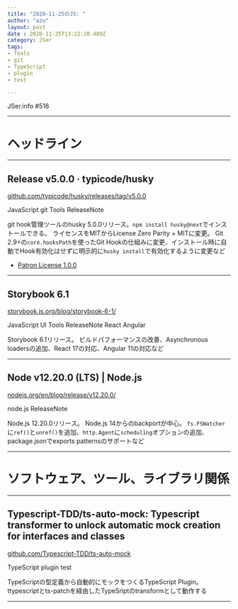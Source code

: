 ```yaml
---
title: "2020-11-25のJS: "
author: "azu"
layout: post
date : 2020-11-25T13:22:20.489Z
category: JSer
tags:
- Tools
- git 
- TypeScript
- plugin
- test

---
```


JSer.info #516

----

<h1 class="site-genre">ヘッドライン</h1>

----

## Release v5.0.0 · typicode/husky
[github.com/typicode/husky/releases/tag/v5.0.0](https://github.com/typicode/husky/releases/tag/v5.0.0 "Release v5.0.0 · typicode/husky")
<p class="jser-tags jser-tag-icon"><span class="jser-tag">JavaScript</span> <span class="jser-tag">git </span> <span class="jser-tag">Tools</span> <span class="jser-tag">ReleaseNote</span></p>

git hook管理ツールのhusky 5.0.0リリース。`npm install husky@next`でインストールできる。
ライセンスをMITからLicense Zero Parity + MITに変更。
Git 2.9+の`core.hooksPath`を使ったGit Hookの仕組みに変更、インストール時に自動でHook有効化はせずに明示的に`husky install`で有効化するように変更など

- [Patron License 1.0.0](https://patronlicense.com/versions/1.0.0 "Patron License 1.0.0")

----

## Storybook 6.1
[storybook.js.org/blog/storybook-6-1/](https://storybook.js.org/blog/storybook-6-1/ "Storybook 6.1")
<p class="jser-tags jser-tag-icon"><span class="jser-tag">JavaScript</span> <span class="jser-tag">UI</span> <span class="jser-tag">Tools</span> <span class="jser-tag">ReleaseNote</span> <span class="jser-tag">React</span> <span class="jser-tag">Angular</span></p>

Storybook 6.1リリース。
ビルドパフォーマンスの改善、Asynchronous loadersの追加、React 17の対応、Angular 11の対応など


----

## Node v12.20.0 (LTS) | Node.js
[nodejs.org/en/blog/release/v12.20.0/](https://nodejs.org/en/blog/release/v12.20.0/ "Node v12.20.0 (LTS) | Node.js")
<p class="jser-tags jser-tag-icon"><span class="jser-tag">node.js</span> <span class="jser-tag">ReleaseNote</span></p>

Node.js 12.20.0リリース。
Node.js 14からのbackportが中心。
`fs.FSWatcher`に`ref()`と`unref()`を追加、`http.Agent`に`scheduling`オプションの追加、package.jsonでexports patternsのサポートなど


----
<h1 class="site-genre">ソフトウェア、ツール、ライブラリ関係</h1>

----

## Typescript-TDD/ts-auto-mock: Typescript transformer to unlock automatic mock creation for interfaces and classes
[github.com/Typescript-TDD/ts-auto-mock](https://github.com/Typescript-TDD/ts-auto-mock "Typescript-TDD/ts-auto-mock: Typescript transformer to unlock automatic mock creation for interfaces and classes")
<p class="jser-tags jser-tag-icon"><span class="jser-tag">TypeScript</span> <span class="jser-tag">plugin</span> <span class="jser-tag">test</span></p>

TypeScriptの型定義から自動的にモックをつくるTypeScript Plugin。
ttypescriptとts-patchを経由したTypeSriptのtransformとして動作する


----
